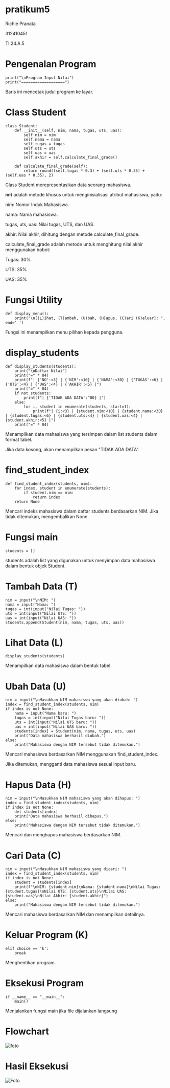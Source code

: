 # pratikum5

Richie Pranata 

312410451

TI.24.A.5
# Pengenalan Program
``` pyhton
print("\nProgram Input Nilai")
print("===================")
```
Baris ini mencetak judul program ke layar.
# Class Student
``` Pyhton
class Student:
    def __init__(self, nim, nama, tugas, uts, uas):
        self.nim = nim
        self.nama = nama
        self.tugas = tugas
        self.uts = uts
        self.uas = uas
        self.akhir = self.calculate_final_grade()

    def calculate_final_grade(self):
        return round((self.tugas * 0.3) + (self.uts * 0.35) + (self.uas * 0.35), 2)
```
Class Student merepresentasikan data seorang mahasiswa.

__init__ adalah metode khusus untuk menginisialisasi atribut mahasiswa, yaitu:

nim: Nomor Induk Mahasiswa.

nama: Nama mahasiswa.

tugas, uts, uas: Nilai tugas, UTS, dan UAS.

akhir: Nilai akhir, dihitung dengan metode calculate_final_grade.

calculate_final_grade adalah metode untuk menghitung nilai akhir menggunakan bobot:

Tugas: 30%

UTS: 35%

UAS: 35%

# Fungsi Utility

``` pyhton
def display_menu():
    print("\n[(L)ihat, (T)ambah, (U)bah, (H)apus, (C)ari (K)eluar]: ", end=' ')
```
Fungsi ini menampilkan menu pilihan kepada pengguna.

# display_students
``` pyhton
def display_students(students):
    print("\nDaftar Nilai")
    print("=" * 84)
    print(f"| {'NO':<3} | {'NIM':<10} | {'NAMA':<30} | {'TUGAS':<6} | {'UTS':<4} | {'UAS':<4} | {'AKHIR':<5} |")
    print("=" * 84)
    if not students:
        print(f"| {'TIDAK ADA DATA':^80} |")
    else:
        for i, student in enumerate(students, start=1):
            print(f"| {i:<3} | {student.nim:<10} | {student.nama:<30} | {student.tugas:<6} | {student.uts:<4} | {student.uas:<4} | {student.akhir:<5} |")
    print("=" * 84)
```
Menampilkan data mahasiswa yang tersimpan dalam list students dalam format tabel.

Jika data kosong, akan menampilkan pesan "TIDAK ADA DATA".

# find_student_index

``` pyhton
def find_student_index(students, nim):
    for index, student in enumerate(students):
        if student.nim == nim:
            return index
    return None
```
Mencari indeks mahasiswa dalam daftar students berdasarkan NIM. Jika tidak ditemukan, mengembalikan None.

# Fungsi main
``` pyhton
students = []
```
students adalah list yang digunakan untuk menyimpan data mahasiswa dalam bentuk objek Student.

# Tambah Data (T)
```pyhton
nim = input("\nNIM: ")
nama = input("Nama: ")
tugas = int(input("Nilai Tugas: "))
uts = int(input("Nilai UTS: "))
uas = int(input("Nilai UAS: "))
students.append(Student(nim, nama, tugas, uts, uas))
```
# Lihat Data (L)
``` pyhton
display_students(students)
```
Menampilkan data mahasiswa dalam bentuk tabel.

# Ubah Data (U)
``` pyhton
nim = input("\nMasukkan NIM mahasiswa yang akan diubah: ")
index = find_student_index(students, nim)
if index is not None:
    nama = input("Nama baru: ")
    tugas = int(input("Nilai Tugas baru: "))
    uts = int(input("Nilai UTS baru: "))
    uas = int(input("Nilai UAS baru: "))
    students[index] = Student(nim, nama, tugas, uts, uas)
    print("Data mahasiswa berhasil diubah.")
else:
    print("Mahasiswa dengan NIM tersebut tidak ditemukan.")
```
Mencari mahasiswa berdasarkan NIM menggunakan find_student_index.

Jika ditemukan, mengganti data mahasiswa sesuai input baru.

# Hapus Data (H)
``` pyhton
nim = input("\nMasukkan NIM mahasiswa yang akan dihapus: ")
index = find_student_index(students, nim)
if index is not None:
    del students[index]
    print("Data mahasiswa berhasil dihapus.")
else:
    print("Mahasiswa dengan NIM tersebut tidak ditemukan.")
```
Mencari dan menghapus mahasiswa berdasarkan NIM.

# Cari Data (C)
``` pyhton
nim = input("\nMasukkan NIM mahasiswa yang dicari: ")
index = find_student_index(students, nim)
if index is not None:
    student = students[index]
    print(f"\nNIM: {student.nim}\nNama: {student.nama}\nNilai Tugas: {student.tugas}\nNilai UTS: {student.uts}\nNilai UAS: {student.uas}\nNilai Akhir: {student.akhir}")
else:
    print("Mahasiswa dengan NIM tersebut tidak ditemukan.")
```
Mencari mahasiswa berdasarkan NIM dan menampilkan detailnya.

# Keluar Program (K)
``` pyhton
elif choice == 'k':
    break
```
Menghentikan program.

# Eksekusi Program
``` pyhton
if __name__ == "__main__":
    main()
```
Menjalankan fungsi main jika file dijalankan langsung

# Flowchart
![foto](https://raw.githubusercontent.com/rich-pro12/foto1/330072d109974874ff0c6e870091b516ff550232/FLOWCHART%20PRATIKUM-5.png)

# Hasil Eksekusi
![Foto](https://raw.githubusercontent.com/rich-pro12/foto1/79640f71767f6ad6800350db221f4b5338719bb8/Screenshot%202024-11-26%20224247.png)















